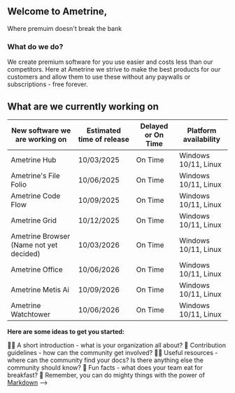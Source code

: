 ## Welcome to Ametrine,
Where premuim doesn't break the bank

### What do we do?

We create premium software for you use easier and costs less than our competitors.
Here at Ametrine we strive to make the best products for our customers and allow them to use
these without any paywalls or subscriptions - free forever.

## What are we currently working on

| New software we are working on    | Estimated time of release | Delayed or On Time    | Platform availability |
| -------- | ------- | -------- | ------- |
| Ametrine Hub   | 10/03/2025 | On Time  | Windows 10/11, Linux |
| Ametrine's File Folio   | 10/06/2025 | On Time | Windows 10/11, Linux |
| Ametrine Code Flow   | 10/09/2025 | On Time | Windows 10/11, Linux |
| Ametrine Grid   | 10/12/2025 | On Time | Windows 10/11, Linux |
| Ametrine Browser (Name not yet decided)   | 10/03/2026 | On Time | Windows 10/11, Linux |
| Ametrine Office  | 10/06/2026 | On Time | Windows 10/11, Linux |
| Ametrine Metis Ai   | 10/09/2026 | On Time | Windows 10/11, Linux |
| Ametrine Watchtower   | 10/06/2026 | On Time | Windows 10/11, Linux |

**Here are some ideas to get you started:**

🙋‍♀️ A short introduction - what is your organization all about?
🌈 Contribution guidelines - how can the community get involved?
👩‍💻 Useful resources - where can the community find your docs? Is there anything else the community should know?
🍿 Fun facts - what does your team eat for breakfast?
🧙 Remember, you can do mighty things with the power of [Markdown](https://docs.github.com/github/writing-on-github/getting-started-with-writing-and-formatting-on-github/basic-writing-and-formatting-syntax)
-->
